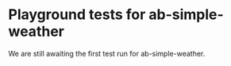 # Playground tests for ab-simple-weather
We are still awaiting the first test run for ab-simple-weather.

